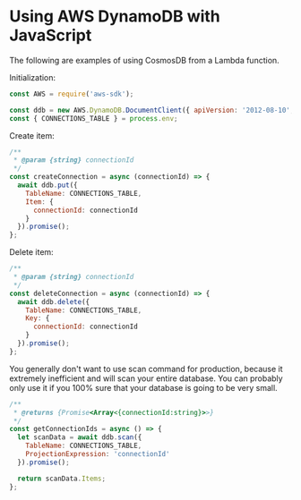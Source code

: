 # Using AWS DynamoDB with JavaScript

The following are examples of using CosmosDB from a Lambda function.

Initialization:

```js
const AWS = require('aws-sdk');

const ddb = new AWS.DynamoDB.DocumentClient({ apiVersion: '2012-08-10', region: process.env.AWS_REGION });
const { CONNECTIONS_TABLE } = process.env;
```

Create item:

```js
/**
 * @param {string} connectionId
 */
const createConnection = async (connectionId) => {
  await ddb.put({
    TableName: CONNECTIONS_TABLE,
    Item: {
      connectionId: connectionId
    }
  }).promise();
};
```

Delete item:

```js
/**
 * @param {string} connectionId 
 */
const deleteConnection = async (connectionId) => {
  await ddb.delete({
    TableName: CONNECTIONS_TABLE,
    Key: {
      connectionId: connectionId
    }
  }).promise();
};
```

You generally don't want to use scan command for production, because it extremely inefficient and will scan your entire database.
You can probably only use it if you 100% sure that your database is going to be very small.

```js
/**
 * @returns {Promise<Array<{connectionId:string}>>}
 */
const getConnectionIds = async () => {
  let scanData = await ddb.scan({
    TableName: CONNECTIONS_TABLE,
    ProjectionExpression: 'connectionId' 
  }).promise();

  return scanData.Items;
};
```
